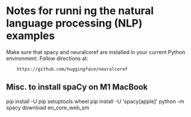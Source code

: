 # Notes for runni ng the natural language processing (NLP) examples

Make sure that spacy and neuralcoref are installed in your current Python environment. Follow
directions at:

        https://github.com/huggingface/neuralcoref


## Misc. to install spaCy on M1 MacBook

pip install -U pip setuptools wheel
pip install -U 'spacy[apple]'
python -m spacy download en_core_web_sm

